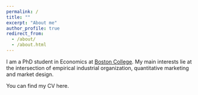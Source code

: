 ```yaml
---
permalink: /
title: ""
excerpt: "About me"
author_profile: true
redirect_from:
  - /about/
  - /about.html
---
```

I am a PhD student in Economics at <u><a href="{{https://bc.edu/bc-web/schools/mcas/departments/economics.html}}">Boston College</a></u>. My main interests lie at the intersection of empirical industrial organization, quantitative marketing and market design.


You can find my CV here.
